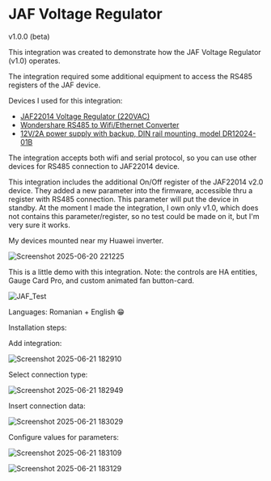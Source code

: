 # JAF Voltage Regulator
v1.0.0 (beta)

This integration was created to demonstrate how the JAF Voltage Regulator (v1.0) operates.

The integration required some additional equipment to access the RS485 registers of the JAF device.

Devices I used for this integration:

* [JAF22014 Voltage Regulator (220VAC)](https://www.aliexpress.com/i/1005005616260701.html)
* [Wondershare RS485 to Wifi/Ethernet Converter](https://www.aliexpress.com/item/1005004438416702.html)
* [12V/2A power supply with backup, DIN rail mounting, model DR12024-01B](https://www.a2t.ro/surse-si-alimentatoare/sursa-de-alimentare-12v-2ah-cu-backup-montare-pe-sina-din.html)

The integration accepts both wifi and serial protocol, so you can use other devices for RS485 connection to JAF22014 device.

This integration includes the additional On/Off register of the JAF22014 v2.0 device. They added a new parameter into the firmware, accessible thru a register with RS485 connection. This parameter will put the device in standby. At the moment I made the integration, I own only v1.0, which does not contains this parameter/register, so no test could be made on it, but I'm very sure it works.

My devices mounted near my Huawei inverter.

![Screenshot 2025-06-20 221225](https://github.com/user-attachments/assets/64608c92-88c7-4cc6-80b2-0bfbe5fb9a39)


This is a little demo with this integration.
Note: the controls are HA entities, Gauge Card Pro, and custom animated fan button-card.


![JAF_Test](https://github.com/user-attachments/assets/f6a6fd4e-9889-4fc0-8f23-666b673074ab)

Languages: Romanian + English 😁

Installation steps:

Add integration:

![Screenshot 2025-06-21 182910](https://github.com/user-attachments/assets/bad9c905-1f32-4c14-a8a4-38fcc87e6830)

Select connection type:

![Screenshot 2025-06-21 182949](https://github.com/user-attachments/assets/d4cb973c-d5e4-4380-bdd4-c618715ea558)


Insert connection data:

![Screenshot 2025-06-21 183029](https://github.com/user-attachments/assets/d80c6c9c-9837-4f8f-a9a5-7e6ba607c863)

Configure values for parameters:

![Screenshot 2025-06-21 183109](https://github.com/user-attachments/assets/e1ec5218-e9ef-41be-8f1b-39e088ddf26c)

![Screenshot 2025-06-21 183129](https://github.com/user-attachments/assets/39c91cd8-2a21-40b3-92da-9feec29d1248)

